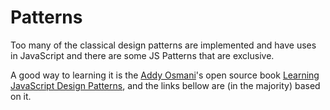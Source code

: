 # Patterns

Too many of the classical design patterns are implemented and have uses in JavaScript and there are some JS Patterns that are exclusive.

A good way to learning it is the [Addy Osmani][1]'s open source book [Learning JavaScript Design Patterns][2], and the links bellow are (in the majority) based on it.

[1]: https://twitter.com/addyosmani
[2]: http://addyosmani.com/resources/essentialjsdesignpatterns/book/



